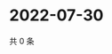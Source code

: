 # 2022-07-30

共 0 条

<!-- BEGIN WEIBO -->
<!-- 最后更新时间 Sat Jul 30 2022 09:43:38 GMT+0800 (China Standard Time) -->

<!-- END WEIBO -->
